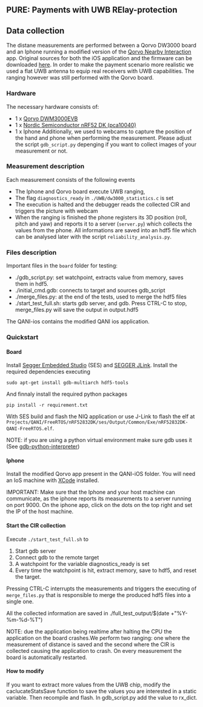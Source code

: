 ## PURE: Payments with UWB RElay-protection

## Data collection

The distane measurements are performed between a Qorvo DW3000 board and an Iphone running a modified version of the [Qorvo Nearby Interaction](https://apps.apple.com/ml/app/qorvo-nearby-interaction) app. Original sources for both the iOS application and the firmware can be downloaded [here](https://www.qorvo.com/products/p/DWM3001CDK#evaluation-tools).
In order to make the payment scenario more realistic we used a flat UWB antenna to equip real receivers with UWB capabilities. The ranging however was still performed with the Qorvo board.


### Hardware
The necessary hardware consists of:
* 1 x [Qorvo DWM3000EVB](https://www.qorvo.com/products/p/DWM3000EVB)
* 1 x [Nordic Semiconductor nRF52 DK (pca10040)](https://www.nordicsemi.com/Products/Development-hardware/nrf52-dk)
* 1 x Iphone
Additionally, we used to webcams to capture the position of the hand and phone when performing the measurement. Please adjust the script `gdb_script.py` depenging if you want to collect images of your measurement or not. 

### Measurement description
Each measurement consists of the following events
* The Iphone and Qorvo board execute UWB ranging,
* The flag `diagnostics_ready` in `./UWB/dw3000_statistics.c` is set
* The execution is halted and the debugger reads the collected CIR and triggers the picture with webcam
* When the ranging is finished the phone registers its 3D position (roll, pitch and yaw) and reports it to a server (`server.py`) which collects the values from the phone.
All informations are saved into an hdf5 file which can be analysed later with the script `reliability_analysis.py`.

### Files description

Important files in the `board` folder for testing:
- ./gdb_script.py: set watchpoint, extracts value from memory, saves them in hdf5.
- ./initial_cmd.gdb: connects to target and sources gdb_script
- ./merge_files.py: at the end of the tests, used to merge the hdf5 files
- ./start_test_full.sh: starts gdb server, and gdb. Press CTRL-C to stop, merge_files.py will save the output in output.hdf5

The QANI-ios contains the modified QANI ios application.

### Quickstart

#### Board
Install [Segger Embedded Studio](https://www.segger.com/products/development-tools/embedded-studio/) (SES) and [SEGGER JLink](https://www.segger.com/downloads/jlink/JLink_Linux_V786e_x86_64.deb).
Install the required dependencies executing 
```
sudo apt-get install gdb-multiarch hdf5-tools 
```
And finnaly install the required python packages
```
pip install -r requirement.txt
```

With SES build and flash the NIQ application or use J-Link to flash the elf at `Projects/QANI/FreeRTOS/nRF52832DK/ses/Output/Common/Exe/nRF52832DK-QANI-FreeRTOS.elf`.

NOTE: if you are using a python virtual environment make sure gdb uses it (See [gdb-python-interpreter](https://gist.github.com/tyhoff/060e480b6cf9ad35dfd2ba9d01cad4b6)) 

#### Iphone
Install the modified Qorvo app present in the QANI-iOS folder. You will need an IoS machine with [XCode](https://developer.apple.com/xcode/) installed. 

IMPORTANT: Make sure that the Iphone and your host machine can communicate, as the iphone reports its measurements to a server running on port 9000. On the iphone app, click on the dots on the top right and set the IP of the host machine.

#### Start the CIR collection
Execute `./start_test_full.sh` to
1. Start gdb server
2. Connect gdb to the remote target
3. A watchpoint for the variable diagnostics_ready is set
4. Every time the watchpoint is hit, extract memory, save to hdf5, and reset the target.

Pressing CTRL-C interrupts the measurements and triggers the executing of `merge_files.py` that is responsible to merge the produced hdf5 files into a single one. 

All the collected information are saved in ./full_test_output/$(date +"%Y-%m-%d-%T")

NOTE: due the application being realtime after halting the CPU the application on the board crashes.We perform two ranging: one where the measurement of distance is saved and the second where the CIR is collected causing the application to crash. On every measurement the board is automatically restarted.

#### How to modify
If you want to extract more values from the UWB chip, modify the caclucateStatsSave function to save the values you are interested in a static variable. Then recompile and flash.
In gdb_script.py add the value to rx_dict.

